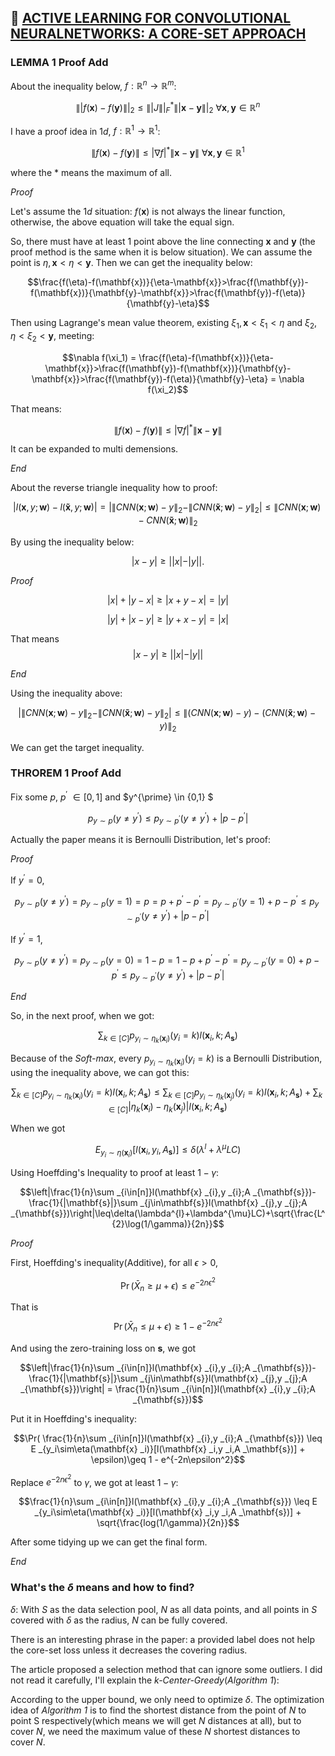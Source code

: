 ## 📖 [ACTIVE LEARNING FOR CONVOLUTIONAL NEURALNETWORKS: A CORE-SET APPROACH](https://arxiv.org/abs/1708.00489)

### LEMMA 1 Proof Add

About the inequality below, $f:\mathbb{R}^n\to\mathbb{R}^m$:

$$\left\||f(\mathbf{x})-f(\mathbf{y})\right\||_2\leq\left\||J\right\||_F^*\left\||\mathbf{x}-\mathbf{y}\right\||_2\mathrm{~}\forall\mathbf{x},\mathbf{y}\in\mathbb{R}^n$$

I have a proof idea in $1d$, $f:\mathbb{R}^1\to\mathbb{R}^1$:

$$\left\|f(\mathbf{x})-f(\mathbf{y})\right\|\leq\left|\nabla f \right|^*\left\|\mathbf{x}-\mathbf{y}\right\|\mathrm{~}\forall\mathbf{x},\mathbf{y}\in\mathbb{R}^1$$

where the $*$ means the maximum of all.

*Proof*

Let's assume the $1d$ situation: $f(\mathbf{x})$ is not always the linear function, otherwise, the above equation will take the equal sign. 

So, there must have at least 1 point above the line connecting $\mathbf{x}$ and $\mathbf{y}$ (the proof method is the same when it is below situation). We can assume the point is $\eta, \mathbf{x} < \eta < \mathbf{y}$. Then we can get the inequality below:

$$\frac{f(\eta)-f(\mathbf{x})}{\eta-\mathbf{x}}>\frac{f(\mathbf{y})-f(\mathbf{x})}{\mathbf{y}-\mathbf{x}}>\frac{f(\mathbf{y})-f(\eta)}{\mathbf{y}-\eta}$$

Then using Lagrange's mean value theorem, existing $\xi_1, \mathbf{x} < \xi_1 < \eta$ and $\xi_2, \eta < \xi_2 < \mathbf{y}$, meeting:

$$\nabla f(\xi_1) = \frac{f(\eta)-f(\mathbf{x})}{\eta-\mathbf{x}}>\frac{f(\mathbf{y})-f(\mathbf{x})}{\mathbf{y}-\mathbf{x}}>\frac{f(\mathbf{y})-f(\eta)}{\mathbf{y}-\eta} = \nabla f(\xi_2)$$

That means:

$$\left\|f(\mathbf{x})-f(\mathbf{y})\right\|\leq\left|\nabla f \right|^*\left\|\mathbf{x}-\mathbf{y}\right\|$$

It can be expanded to multi demensions.

*End*

About the reverse triangle inequality how to proof:

$$|l(\mathbf{x},y;\mathbf{w})-l(\mathbf{\tilde{x}},y;\mathbf{w})|=|\|CNN(\mathbf{x};\mathbf{w})-y\|_2-\|CNN(\mathbf{\tilde{x}};\mathbf{w})-y\|_2|\leq\|CNN(\mathbf{x};\mathbf{w})-CNN(\mathbf{\tilde{x}};\mathbf{w})\|_2$$

By using the inequality below:

$$|x-y|\geq||x|-|y||.$$

*Proof*

$$|x|+|y-x|\geq|x+y-x|=|y|$$

$$|y|+|x-y|\geq|y+x-y|=|x|$$

That means $$|x-y|\geq||x|-|y||$$

*End*

Using the inequality above:

$$|\|CNN(\mathbf{x};\mathbf{w})-y\|_2-\|CNN(\mathbf{\tilde{x}};\mathbf{w})-y\|_2|\leq\|(CNN(\mathbf{x};\mathbf{w}) - y) -(CNN(\mathbf{\tilde{x}};\mathbf{w}) - y)\|_2$$

We can get the target inequality.

### THROREM 1 Proof Add

Fix some $p$, $p^{\prime}$ $\in[0,1]$ and $y^{\prime} \in \{0,1\} $

$$p_{y\sim p}(y\neq y^{\prime})\leq p_{y\sim p^{\prime}}(y\neq y^{\prime})+|p-p^{\prime}|$$

Actually the paper means it is Bernoulli Distribution, let's proof:

*Proof*

If $y^{\prime} = 0$, 

$$p_{y\sim p}(y\neq y^{\prime}) = p_{y\sim p}(y = 1) = p = p + p^{\prime} - p^{\prime} = p_{y\sim p^{\prime}}(y = 1) + p - p^{\prime} \leq p_{y\sim p^{\prime}}(y\neq y^{\prime})+|p-p^{\prime}|$$

If $y^{\prime} = 1$, 

$$p_{y\sim p}(y\neq y^{\prime}) = p_{y\sim p}(y = 0) = 1 - p = 1 - p + p^{\prime} - p^{\prime} = p_{y\sim p^{\prime}}(y = 0) + p - p^{\prime} \leq p_{y\sim p^{\prime}}(y\neq y^{\prime})+|p-p^{\prime}|$$


*End*

So, in the next proof, when we got: 

$$\sum _{k\in[C]}p _{y _i\sim\eta _k(\mathbf{x} _i)}(y _i=k)l(\mathbf{x} _i,k;A _\mathbf{s})$$

Because of the *Soft-max*, every $p_{y_i\sim\eta_k(\mathbf{x}_i)}(y_i=k)$ is a Bernoulli Distribution, using the inequality above, we can got this:

$$\sum _{k\in[C]}p _{y _i\sim\eta _k(\mathbf{x} _i)}(y _i=k)l(\mathbf{x} _i,k;A _\mathbf{s}) \leq \sum _{k\in[C]}p _{y _i\sim\eta _k(\mathbf{x} _j)}(y _i=k)l(\mathbf{x} _i,k;A _\mathbf{s})+\sum _{k\in[C]}|\eta _k(\mathbf{x} _i)-\eta _k(\mathbf{x} _j)|l(\mathbf{x} _i,k;A _\mathbf{s})$$



When we got 

$$E_{y_i\sim\eta(\mathbf{x} _i)}[l(\mathbf{x} _i,y _i,A _\mathbf{s})]\leq\delta(\lambda^l+\lambda^\mu LC)$$

Using Hoeffding's Inequality to proof at least $1-\gamma$:

$$\left|\frac{1}{n}\sum _{i\in[n]}l(\mathbf{x} _{i},y _{i};A _{\mathbf{s}})-\frac{1}{|\mathbf{s}|}\sum _{j\in\mathbf{s}}l(\mathbf{x} _{j},y _{j};A _{\mathbf{s}})\right|\leq\delta(\lambda^{l}+\lambda^{\mu}LC)+\sqrt{\frac{L^{2}\log(1/\gamma)}{2n}}$$

*Proof*

First, Hoeffding's inequality(Additive), for all $\epsilon > 0$,

$$\Pr(\bar{X}_n\geq\mu+\epsilon)\leq e^{-2n\epsilon^2}$$

That is $$\Pr(\bar{X}_n\leq\mu+\epsilon)\geq 1 - e^{-2n\epsilon^2}$$

And using the zero-training loss on $\mathbf{s}$, we got

$$\left|\frac{1}{n}\sum _{i\in[n]}l(\mathbf{x} _{i},y _{i};A _{\mathbf{s}})-\frac{1}{|\mathbf{s}|}\sum _{j\in\mathbf{s}}l(\mathbf{x} _{j},y _{j};A _{\mathbf{s}})\right| = \frac{1}{n}\sum _{i\in[n]}l(\mathbf{x} _{i},y _{i};A _{\mathbf{s}})$$

Put it in Hoeffding's inequality:

$$\Pr( \frac{1}{n}\sum _{i\in[n]}l(\mathbf{x} _{i},y _{i};A _{\mathbf{s}}) \leq E _{y_i\sim\eta(\mathbf{x} _i)}[l(\mathbf{x} _i,y _i,A _\mathbf{s})] + \epsilon)\geq 1 - e^{-2n\epsilon^2}$$

Replace $e^{-2n\epsilon^2}$ to $\gamma$, we got at least $1-\gamma$:

$$\frac{1}{n}\sum _{i\in[n]}l(\mathbf{x} _{i},y _{i};A _{\mathbf{s}}) \leq E _{y_i\sim\eta(\mathbf{x} _i)}[l(\mathbf{x} _i,y _i,A _\mathbf{s})] + \sqrt{\frac{log(1/\gamma)}{2n}}$$

After some tidying up we can get the final form.

*End*

### What's the $\delta$ means and how to find?

$\delta$: With $S$ as the data selection pool, $N$ as all data points, and all points in $S$ covered with $\delta$ as the radius, $N$ can be fully covered.

There is an interesting phrase in the paper: a provided label does not help the core-set loss unless it decreases the covering radius.

The article proposed a selection method that can ignore some outliers. I did not read it carefully, I'll explain the *k-Center-Greedy*(*Algorithm 1*):

According to the upper bound, we only need to optimize $\delta$. The optimization idea of *Algorithm 1* is to find the shortest distance from the point of $N$ to point S respectively(which means we will get $N$ distances at all), but to cover $N$, we need the maximum value of these $N$ shortest distances to cover $N$.




